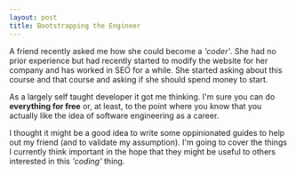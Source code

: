 ```yaml
---
layout: post
title: Bootstrapping the Engineer
---
```


A friend recently asked me how she could become a *'coder'*. She had no prior experience but had recently started to modify the website for her company and has worked in SEO for a while. She started asking about this course and that course and asking if she should spend money to start.

As a largely self taught developer it got me thinking. I'm sure you can do **everything for free** or, at least, to the point where you know that you actually like the idea of software engineering as a career.

I thought it might be a good idea to write some oppinionated guides to help out my friend (and to validate my assumption). I'm going to cover the things I currently think important in the hope that they might be useful to others interested in this *'coding'* thing.
